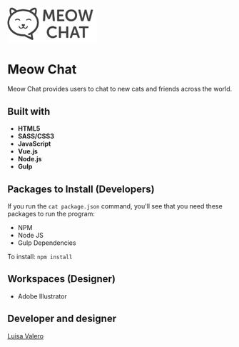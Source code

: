 
<img src="/public/images/meowchat.svg" alt="Meow Chat" width="200">

# Meow Chat

Meow Chat provides users to chat to new cats and friends across the world.

## Built with
* **HTML5**
* **SASS/CSS3**
* **JavaScript**
* **Vue.js**
* **Node.js**
* **Gulp**


## Packages to Install (Developers)

If you run the `cat package.json` command, you'll see that you need these packages to run the program:

* NPM
* Node JS
* Gulp Dependencies

To install: `npm install`

## Workspaces (Designer)
* Adobe Illustrator

## Developer and designer 
[Luisa Valero]( https://github.com/luisavm)
